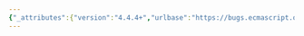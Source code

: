 ```yaml
---
{"_attributes":{"version":"4.4.4+","urlbase":"https://bugs.ecmascript.org/","maintainer":"dherman@mozilla.com"},"bug":{"bug_id":518,"creation_ts":"2012-07-12 11:30:00 -0700","short_desc":"15.5.4.6: args or strings?","delta_ts":"2014-07-27 20:20:57 -0700","product":"Draft for 6th Edition","component":"technical issue","version":"Rev 9: July 8, 2012 Draft","rep_platform":"All","op_sys":"All","bug_status":"VERIFIED","resolution":"FIXED","priority":"Normal","bug_severity":"normal","everconfirmed":true,"reporter":{"uid":"ecmascriptbugs","name":"Norbert"},"assigned_to":{"uid":"allen","name":"Allen Wirfs-Brock"},"long_desc":[{"commentid":1294,"comment_count":0,"who":{"uid":"ecmascriptbugs","name":"Norbert"},"bug_when":"2012-07-12 11:30:28 -0700","thetext":"The section header uses the argument name args; the algorithm uses strings, and then creates a separate variable args."},{"commentid":1565,"comment_count":1,"who":{"uid":"allen","name":"Allen Wirfs-Brock"},"bug_when":"2012-08-30 15:52:55 -0700","thetext":"corrected in editor's draft"},{"commentid":1717,"comment_count":2,"who":{"uid":"allen","name":"Allen Wirfs-Brock"},"bug_when":"2012-09-28 12:24:22 -0700","thetext":"fixed in rev10, Sept. 27 2012 draft"},{"commentid":9627,"comment_count":3,"who":{"uid":"ecmascriptbugs","name":"Norbert"},"bug_when":"2014-07-27 20:20:57 -0700","thetext":"Verified in rev 26 draft."}]}}
---
```

